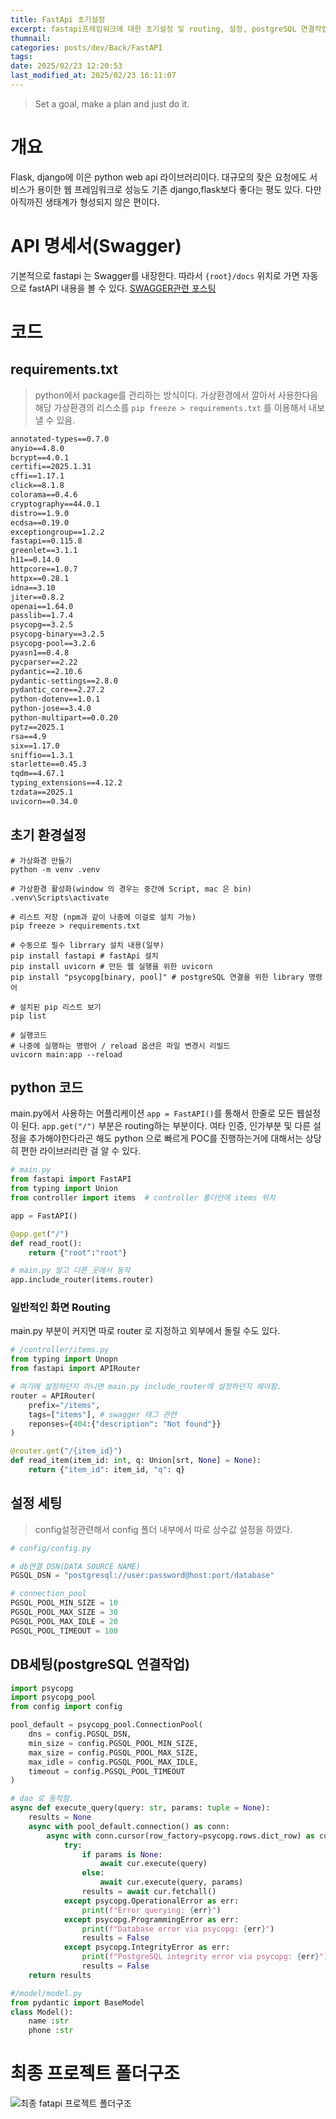 ```yaml
---
title: FastApi 초기설정
excerpt: fastapi프레임워크에 대한 초기설정 및 routing, 설정, postgreSQL 연결작업
thumnail: 
categories: posts/dev/Back/FastAPI
tags: 
date: 2025/02/23 12:20:53
last_modified_at: 2025/02/23 16:11:07
---
```

> Set a goal, make a plan and just do it.

# 개요
Flask, django에 이은 python web api 라이브러리이다.
대규모의 잦은 요청에도 서비스가 용이한 웹 프레임워크로 성능도 기존 django,flask보다 좋다는 평도 있다. 다만 아직까진 생태계가 형성되지 않은 편이다.

# API 명세서(Swagger)
기본적으로 fastapi 는 Swagger를 내장한다. 따라서 `{root}/docs` 위치로 가면 자동으로 fastAPI 내용을 볼 수 있다.
[SWAGGER관련 포스팅](posts/dev/Back/SWAGGER.md)


# 코드

## requirements.txt
> python에서 package를 관리하는 방식이다. 가상환경에서 깔아서 사용한다음 해당 가상환경의 리스소를 `pip freeze > requirements.txt` 를 이용해서 내보낼 수 있음.

```txt
annotated-types==0.7.0
anyio==4.8.0
bcrypt==4.0.1
certifi==2025.1.31
cffi==1.17.1
click==8.1.8
colorama==0.4.6
cryptography==44.0.1
distro==1.9.0
ecdsa==0.19.0
exceptiongroup==1.2.2
fastapi==0.115.8
greenlet==3.1.1
h11==0.14.0
httpcore==1.0.7
httpx==0.28.1
idna==3.10
jiter==0.8.2
openai==1.64.0
passlib==1.7.4
psycopg==3.2.5
psycopg-binary==3.2.5
psycopg-pool==3.2.6
pyasn1==0.4.8
pycparser==2.22
pydantic==2.10.6
pydantic-settings==2.8.0
pydantic_core==2.27.2
python-dotenv==1.0.1
python-jose==3.4.0
python-multipart==0.0.20
pytz==2025.1
rsa==4.9
six==1.17.0
sniffio==1.3.1
starlette==0.45.3
tqdm==4.67.1
typing_extensions==4.12.2
tzdata==2025.1
uvicorn==0.34.0
```


## 초기 환경설정
```shell
# 가상화경 만들기
python -m venv .venv

# 가상환경 활성화(window 의 경우는 중간에 Script, mac 은 bin)
.venv\Scripts\activate

# 리스트 저장 (npm과 같이 나중에 이걸로 설치 가능)
pip freeze > requirements.txt

# 수동으로 필수 librrary 설치 내용(일부)
pip install fastapi # fastApi 설치
pip install uvicorn # 만든 웹 실행을 위한 uvicorn
pip install "psycopg[binary, pool]" # postgreSQL 연결을 위한 library 명령어

# 설치된 pip 리스트 보기
pip list

# 실행코드
# 나중에 실행하는 명령어 / reload 옵션은 파일 변경시 리빌드
uvicorn main:app --reload
```

## python 코드
main.py에서 사용하는 어플리케이션 `app = FastAPI()`를 통해서 한줄로 모든 웹설정이 된다. `app.get("/")` 부분은 routing하는 부분이다.
여타 인증, 인가부분 및 다른 설정을 추가해야한다라곤 해도 python 으로 빠르게 POC를 진행하는거에 대해서는 상당히 편한 라이브러리란 걸 알 수 있다.
```python
# main.py
from fastapi import FastAPI
from typing import Union
from controller import items  # controller 폴더안에 items 위치

app = FastAPI()

@app.get("/")
def read_root():
    return {"root":"root"}

# main.py 말고 다른 곳에서 동작
app.include_router(items.router)
```


### 일반적인 화면 Routing
main.py 부분이 커지면 따로 router 로 지정하고 외부에서 돌릴 수도 있다.
```python
# /controller/items.py
from typing import Unopn
from fastapi import APIRouter

# 여기에 설정하던지 아니면 main.py include_router에 설정하던지 해야함.
router = APIRouter(
    prefix="/items",
    tags=["items"], # swagger 태그 관련
    reponses={404:{"description": "Not found"}}
)

@router.get("/{item_id}")
def read_item(item_id: int, q: Union[srt, None] = None):
    return {"item_id": item_id, "q": q}
```

## 설정 세팅
> config설정관련해서 config 폴더 내부에서 따로 상수값 설정을 하였다.
```python
# config/config.py

# db연결 DSN(DATA SOURCE NAME)
PGSQL_DSN = "postgresql://user:password@host:port/database"

# connection_pool
PGSQL_POOL_MIN_SIZE = 10
PGSQL_POOL_MAX_SIZE = 30
PGSQL_POOL_MAX_IDLE = 20
PGSQL_POOL_TIMEOUT = 100

```


## DB세팅(postgreSQL 연결작업)
```python
import psycopg
import psycopg_pool
from config import config

pool_default = psycopg_pool.ConnectionPool(
    dns = config.PGSQL_DSN,
    min_size = config.PGSQL_POOL_MIN_SIZE,
    max_size = config.PGSQL_POOL_MAX_SIZE,
    max_idle = config.PGSQL_POOL_MAX_IDLE,
    timeout = config.PGSQL_POOL_TIMEOUT
)

# dao 로 동작함.
async def execute_query(query: str, params: tuple = None):
    results = None
    async with pool_default.connection() as conn:
        async with conn.cursor(row_factory=psycopg.rows.dict_row) as cur:
            try:
                if params is None:
                    await cur.execute(query)
                else:
                    await cur.execute(query, params)
                results = await cur.fetchall()
            except psycopg.OperationalError as err:
                print(f"Error querying: {err}")
            except psycopg.ProgrammingError as err:
                print(f"Database error via psycopg: {err}")
                results = False
            except psycopg.IntegrityError as err:
                print(f"PostgreSQL integrity error via psycopg: {err}")
                results = False
    return results
```


```python
#/model/model.py
from pydantic import BaseModel
class Model():
    name :str
    phone :str
```



# 최종 프로젝트 폴더구조
![최종 fatapi 프로젝트 폴더구조](public/image/Pasted%20image%2020250303194456.png)